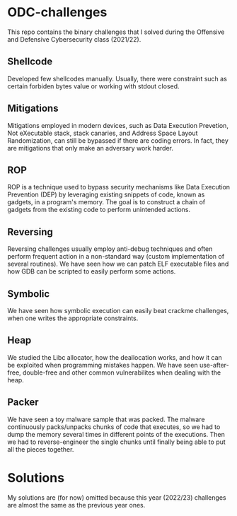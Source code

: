 # ODC-challenges
This repo contains the binary challenges that I solved during the Offensive and Defensive Cybersecurity class (2021/22).

## Shellcode
Developed few shellcodes manually. Usually, there were constraint such as certain forbiden bytes value or working with stdout closed.

## Mitigations
Mitigations employed in modern devices, such as Data Execution Prevetion, Not eXecutable stack, stack canaries, and Address Space Layout Randomization,
can still be bypassed if there are coding errors.
In fact, they are mitigations that only make an adversary work harder.

## ROP
ROP is a technique used to bypass security mechanisms like Data Execution Prevention (DEP) by leveraging existing snippets of code, known as gadgets, in a program's memory.
The goal is to construct a chain of gadgets from the existing code to perform unintended actions.

## Reversing
Reversing challenges usually employ anti-debug techniques and often perform frequent action in a non-standard way (custom implementation of several routines).
We have seen how we can patch ELF executable files and how GDB can be scripted to easily perform some actions.

## Symbolic
We have seen how symbolic execution can easily beat crackme challenges, when one writes the appropriate constraints.

## Heap
We studied the Libc allocator, how the deallocation works, and how it can be exploited when programming mistakes happen.
We have seen use-after-free, double-free and other common vulnerabilites when dealing with the heap.

## Packer
We have seen a toy malware sample that was packed. The malware continuously packs/unpacks chunks of code that executes, so we had to dump the memory several times in different points of the executions.
Then we had to reverse-engineer the single chunks until finally being able to put all the pieces together.


# Solutions
My solutions are (for now) omitted because this year (2022/23) challenges are almost the same as the previous year ones.
